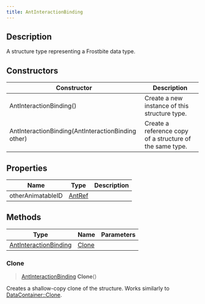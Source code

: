 ```yaml
---
title: AntInteractionBinding
---
```

## Description

A structure type representing a Frostbite data type.

## Constructors

| Constructor                                        | Description                                              |
| -------------------------------------------------- | -------------------------------------------------------- |
| AntInteractionBinding()                            | Create a new instance of this structure type.            |
| AntInteractionBinding(AntInteractionBinding other) | Create a reference copy of a structure of the same type. |

## Properties

| Name              | Type             | Description |
| ----------------- | ---------------- | ----------- |
| otherAnimatableID | [AntRef](AntRef) |             |

## Methods

| Type                                           | Name            | Parameters |
| ---------------------------------------------- | --------------- | ---------- |
| [AntInteractionBinding](AntInteractionBinding) | [Clone](#clone) |            |

### Clone

> [AntInteractionBinding](AntInteractionBinding) **Clone**()

Creates a shallow-copy clone of the structure. Works similarly to [DataContainer::Clone](/vext/ref/shared/class/datacontainer#clone).
